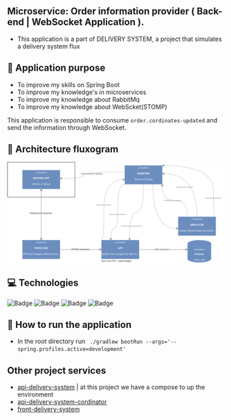 ## Microservice: Order information provider ( Back-end | WebSocket Application ).

- This application is a part of DELIVERY SYSTEM, a project that simulates a delivery system flux

## :pushpin: Application purpose

- To improve my skills on Spring Boot
- To improve my knowledge's in microservices
- To improve my knowledge about RabbitMq
- To improve my knowledge about WebScket(STOMP)

This application is responsible to consume `order.cordinates-updated` and send the information through WebSocket.

## :wrench: Architecture fluxogram

<div style="background: white"> 
    <img src="/public/diagram.svg">
</div>

## :computer: Technologies

![Badge](https://img.shields.io/badge/RabbitMQ--%233178C6?style=for-the-badge&logo=RabbitMQ&color=ff6600)
![Badge](https://img.shields.io/badge/Spring_Boot--%2361DAFB?style=for-the-badge&logo=Springboot&color=6DB33F)
![Badge](https://img.shields.io/badge/Docker--%2361DAFB?style=for-the-badge&logo=Docker&color=2496ED)
![Badge](https://img.shields.io/badge/Gradle--%2361DAFB?style=for-the-badge&logo=Gradle&color=02303A)

## :rocket: How to run the application

- In the root directory run ` ./gradlew bootRun --args='--spring.profiles.active=development'`

## Other project services

- [api-delivery-system](https://github.com/joseMarciano/api-delivery-system) | at this project we have a compose to up
  the environment
- [api-delivery-system-cordinator](https://github.com/joseMarciano/api-delivery-system-cordinator)
- [front-delivery-system](https://github.com/joseMarciano/front-delivery-system)
